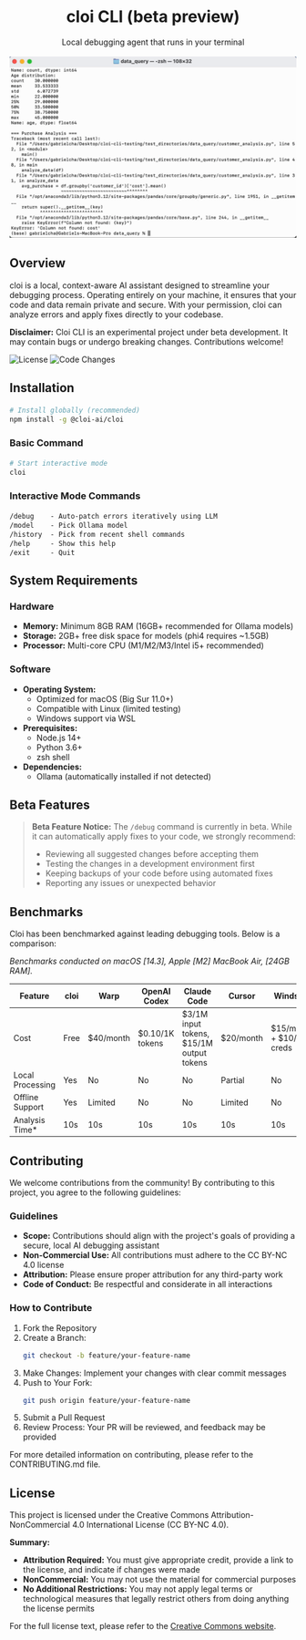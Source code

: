 # <div align="center">cloi CLI (beta preview)</div>

<div align="center">Local debugging agent that runs in your terminal</div>

<br>

<div align="center"><img src="demo.gif" alt="Cloi CLI Demo" /></div>

## Overview

cloi is a local, context-aware AI assistant designed to streamline your debugging process. Operating entirely on your machine, it ensures that your code and data remain private and secure. With your permission, cloi can analyze errors and apply fixes directly to your codebase.

**Disclaimer:** Cloi CLI is an experimental project under beta development. It may contain bugs or undergo breaking changes. Contributions welcome!

![License](https://img.shields.io/badge/license-CC%20BY--NC%204.0-blue)
![Code Changes](https://img.shields.io/badge/code%20changes-beta-orange)

## Installation

```bash
# Install globally (recommended)
npm install -g @cloi-ai/cloi
```

### Basic Command
```bash
# Start interactive mode
cloi
```

### Interactive Mode Commands
```
/debug    - Auto-patch errors iteratively using LLM
/model    - Pick Ollama model
/history  - Pick from recent shell commands
/help     - Show this help
/exit     - Quit
```

## System Requirements

### Hardware
- **Memory:** Minimum 8GB RAM (16GB+ recommended for Ollama models)
- **Storage:** 2GB+ free disk space for models (phi4 requires ~1.5GB)
- **Processor:** Multi-core CPU (M1/M2/M3/Intel i5+ recommended)

### Software
- **Operating System:**
  - Optimized for macOS (Big Sur 11.0+)
  - Compatible with Linux (limited testing)
  - Windows support via WSL
- **Prerequisites:**
  - Node.js 14+
  - Python 3.6+
  - zsh shell
- **Dependencies:**
  - Ollama (automatically installed if not detected)

## Beta Features

> **Beta Feature Notice:** The `/debug` command is currently in beta. While it can automatically apply fixes to your code, we strongly recommend:
> - Reviewing all suggested changes before accepting them
> - Testing the changes in a development environment first
> - Keeping backups of your code before using automated fixes
> - Reporting any issues or unexpected behavior

## Benchmarks

Cloi has been benchmarked against leading debugging tools. Below is a comparison:

*Benchmarks conducted on macOS [14.3], Apple [M2] MacBook Air, [24GB RAM].*

| Feature | cloi | Warp | OpenAI Codex | Claude Code | Cursor | Windsurf |
|---------|------|------|--------------|-------------|--------|----------|
| Cost | Free | $40/month | $0.10/1K tokens | $3/1M input tokens, $15/1M output​ tokens | $20/month | $15/month + $10/250 creds |
| Local Processing | Yes | No | No | No | Partial | No |
| Offline Support | Yes | Limited | No | No | Limited | No |
| Analysis Time* | 10s | 10s | 10s | 10s | 10s | 10s |

## Contributing

We welcome contributions from the community! By contributing to this project, you agree to the following guidelines:

### Guidelines
- **Scope:** Contributions should align with the project's goals of providing a secure, local AI debugging assistant
- **Non-Commercial Use:** All contributions must adhere to the CC BY-NC 4.0 license
- **Attribution:** Please ensure proper attribution for any third-party work
- **Code of Conduct:** Be respectful and considerate in all interactions

### How to Contribute
1. Fork the Repository
2. Create a Branch:
   ```bash
   git checkout -b feature/your-feature-name
   ```
3. Make Changes: Implement your changes with clear commit messages
4. Push to Your Fork:
   ```bash
   git push origin feature/your-feature-name
   ```
5. Submit a Pull Request
6. Review Process: Your PR will be reviewed, and feedback may be provided

For more detailed information on contributing, please refer to the CONTRIBUTING.md file.

## License

This project is licensed under the Creative Commons Attribution-NonCommercial 4.0 International License (CC BY-NC 4.0).

**Summary:**
- **Attribution Required:** You must give appropriate credit, provide a link to the license, and indicate if changes were made
- **NonCommercial:** You may not use the material for commercial purposes
- **No Additional Restrictions:** You may not apply legal terms or technological measures that legally restrict others from doing anything the license permits

For the full license text, please refer to the [Creative Commons website](https://creativecommons.org/licenses/by-nc/4.0/).

